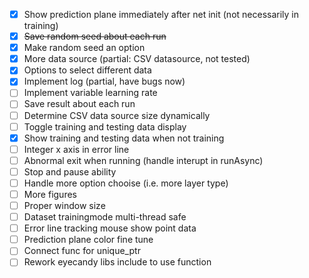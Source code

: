 - [x] Show prediction plane immediately after net init (not necessarily in training)
- [x] ~~Save random seed about each run~~
- [x] Make random seed an option
- [x] More data source (partial: CSV datasource, not tested)
- [x] Options to select different data
- [x] Implement log (partial, have bugs now)
- [ ] Implement variable learning rate
- [ ] Save result about each run
- [ ] Determine CSV data source size dynamically
- [ ] Toggle training and testing data display
- [x] Show training and testing data when not training
- [ ] Integer x axis in error line
- [ ] Abnormal exit when running (handle interupt in runAsync)
- [ ] Stop and pause ability
- [ ] Handle more option chooise (i.e. more layer type)
- [ ] More figures
- [ ] Proper window size
- [ ] Dataset trainingmode multi-thread safe
- [ ] Error line tracking mouse show point data
- [ ] Prediction plane color fine tune
- [ ] Connect func for unique_ptr
- [ ] Rework eyecandy libs include to use function
